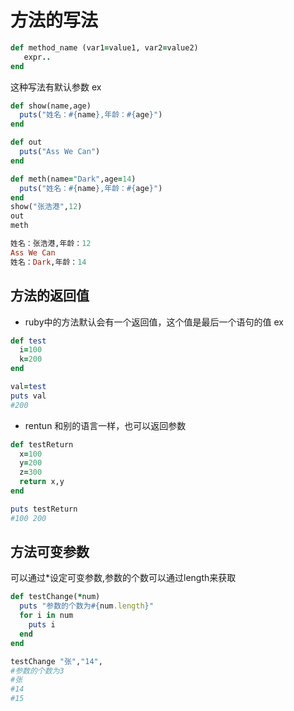 # 方法的写法
```ruby
def method_name (var1=value1, var2=value2)
   expr..
end
```
这种写法有默认参数
ex
```ruby
def show(name,age)
  puts("姓名：#{name},年龄：#{age}")
end

def out
  puts("Ass We Can")
end

def meth(name="Dark",age=14)
  puts("姓名：#{name},年龄：#{age}")
end
show("张浩港",12)
out
meth

姓名：张浩港,年龄：12
Ass We Can
姓名：Dark,年龄：14
```

## 方法的返回值
- ruby中的方法默认会有一个返回值，这个值是最后一个语句的值
ex
```ruby
def test
  i=100
  k=200
end

val=test
puts val
#200
```

- rentun 和别的语言一样，也可以返回参数
```ruby
def testReturn
  x=100
  y=200
  z=300
  return x,y
end

puts testReturn
#100 200
```

## 方法可变参数
可以通过\*设定可变参数,参数的个数可以通过length来获取
```ruby
def testChange(*num)
  puts "参数的个数为#{num.length}"
  for i in num
    puts i
  end
end

testChange "张","14",
#参数的个数为3
#张
#14
#15
```
